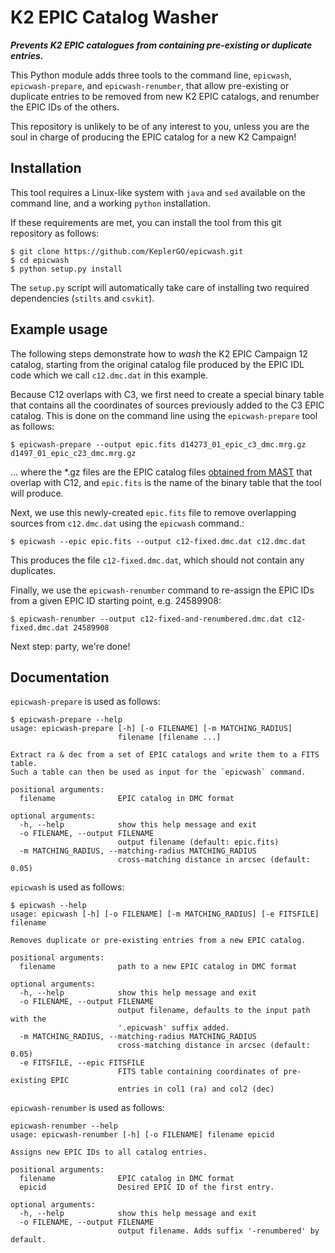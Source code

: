 # K2 EPIC Catalog Washer

***Prevents K2 EPIC catalogues from containing pre-existing or duplicate entries.***

This Python module adds three tools to the command line,
`epicwash`, `epicwash-prepare`, and `epicwash-renumber`,
that allow pre-existing or duplicate entries to be removed
from new K2 EPIC catalogs, and renumber the EPIC IDs of the others.

This repository is unlikely to be of any interest to you,
unless you are the soul in charge of producing the EPIC catalog
for a new K2 Campaign!

## Installation

This tool requires a Linux-like system
with `java` and `sed` available on the command line,
and a working `python` installation.

If these requirements are met, you can install the tool from this git repository as follows:
```
$ git clone https://github.com/KeplerGO/epicwash.git
$ cd epicwash
$ python setup.py install
```
The `setup.py` script will automatically take care of installing two required dependencies (`stilts` and `csvkit`).

## Example usage

The following steps demonstrate how to *wash* the K2 EPIC Campaign 12 catalog,
starting from the original catalog file produced by the EPIC IDL code
which we call `c12.dmc.dat` in this example.

Because C12 overlaps with C3, we first need to create a special binary table
that contains all the coordinates of sources previously added to the C3 EPIC catalog.
This is done on the command line using the `epicwash-prepare` tool as follows:

```
$ epicwash-prepare --output epic.fits d14273_01_epic_c3_dmc.mrg.gz d1497_01_epic_c23_dmc.mrg.gz
```

... where the *.gz files are the EPIC catalog files [obtained from MAST](https://archive.stsci.edu/pub/k2/catalogs/) that overlap with C12, and `epic.fits` is the name of the binary table that the tool will produce.

Next, we use this newly-created `epic.fits` file to remove overlapping sources from `c12.dmc.dat` using the `epicwash` command.:

```
$ epicwash --epic epic.fits --output c12-fixed.dmc.dat c12.dmc.dat
```

This produces the file `c12-fixed.dmc.dat`, which should not contain
any duplicates.

Finally, we use the `epicwash-renumber` command to re-assign the EPIC IDs
from a given EPIC ID starting point, e.g. 24589908:

```
$ epicwash-renumber --output c12-fixed-and-renumbered.dmc.dat c12-fixed.dmc.dat 24589908
```

Next step: party, we're done!


## Documentation

`epicwash-prepare` is used as follows:
```
$ epicwash-prepare --help
usage: epicwash-prepare [-h] [-o FILENAME] [-m MATCHING_RADIUS]
                        filename [filename ...]

Extract ra & dec from a set of EPIC catalogs and write them to a FITS table.
Such a table can then be used as input for the `epicwash` command.

positional arguments:
  filename              EPIC catalog in DMC format

optional arguments:
  -h, --help            show this help message and exit
  -o FILENAME, --output FILENAME
                        output filename (default: epic.fits)
  -m MATCHING_RADIUS, --matching-radius MATCHING_RADIUS
                        cross-matching distance in arcsec (default: 0.05)
```

`epicwash` is used as follows:
```
$ epicwash --help
usage: epicwash [-h] [-o FILENAME] [-m MATCHING_RADIUS] [-e FITSFILE] filename

Removes duplicate or pre-existing entries from a new EPIC catalog.

positional arguments:
  filename              path to a new EPIC catalog in DMC format

optional arguments:
  -h, --help            show this help message and exit
  -o FILENAME, --output FILENAME
                        output filename, defaults to the input path with the
                        '.epicwash' suffix added.
  -m MATCHING_RADIUS, --matching-radius MATCHING_RADIUS
                        cross-matching distance in arcsec (default: 0.05)
  -e FITSFILE, --epic FITSFILE
                        FITS table containing coordinates of pre-existing EPIC
                        entries in col1 (ra) and col2 (dec)
```

`epicwash-renumber` is used as follows:
```
epicwash-renumber --help
usage: epicwash-renumber [-h] [-o FILENAME] filename epicid

Assigns new EPIC IDs to all catalog entries.

positional arguments:
  filename              EPIC catalog in DMC format
  epicid                Desired EPIC ID of the first entry.

optional arguments:
  -h, --help            show this help message and exit
  -o FILENAME, --output FILENAME
                        output filename. Adds suffix '-renumbered' by default.
```
